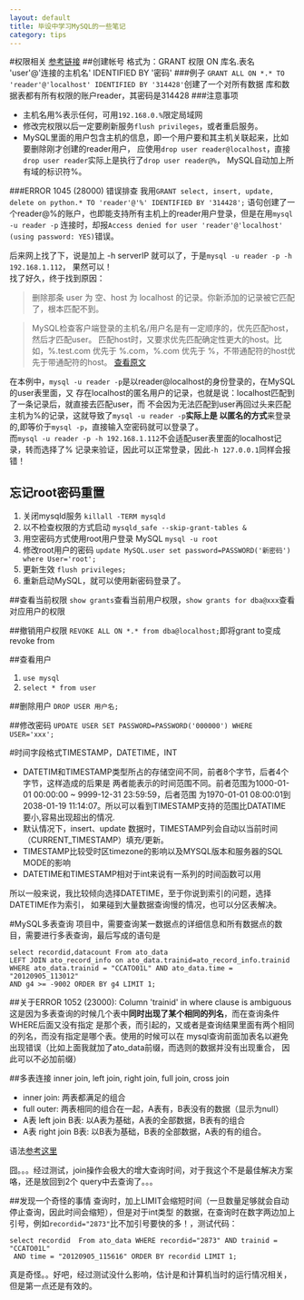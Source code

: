 ```yaml
---
layout: default
title: 毕设中学习MySQL的一些笔记
category: tips
---
```

#权限相关
[参考链接](http://blog.sina.com.cn/s/blog_59eadc100100j09g.html)
##创建帐号
格式为：GRANT 权限 ON 库名.表名 'user'@'连接的主机名' IDENTIFIED BY '密码'
###例子
`GRANT ALL ON *.* TO 'reader'@'localhost' IDENTIFIED BY '314428'`创建了一个对所有数据
库和数据表都有所有权限的账户reader，其密码是314428
###注意事项
+ 主机名用%表示任何，可用`192.168.0.%`限定局域网
+ 修改完权限以后一定要刷新服务`flush privileges`，或者重启服务。
+ MySQL里面的用户包含主机的信息，即一个用户要和其主机关联起来，比如要删除刚才创建的reader用户，
应使用`drop user reader@localhost`，直接`drop user reader`实际上是执行了`drop user reader@%`，
MySQL自动加上所有域的标识符%。


###ERROR 1045 (28000) 错误排查
我用`GRANT select, insert, update, delete on python.* TO 'reader'@'%' IDENTIFIED BY '314428';`
语句创建了一个reader@%的账户，也即能支持所有主机上的reader用户登录，但是在用`mysql -u reader -p`
连接时，却报`Access denied for user 'reader'@'localhost' (using password: YES)`错误。

后来网上找了下，说是加上 -h serverIP 就可以了，于是`mysql -u reader -p -h 192.168.1.112`，
果然可以！  
找了好久，终于找到原因：

>删除那条 user 为 空、host 为 localhost 的记录。你新添加的记录被它匹配了，根本匹配不到。

>MySQL检查客户端登录的主机名\/用户名是有一定顺序的，优先匹配host，然后才匹配user。
匹配host时，又要求优先匹配确定性更大的host。比如，%.test.com 优先于 %.com，%.com 
优先于 %，不带通配符的host优先于带通配符的host。
[查看原文](https://home-laurence.rhcloud.com/blog/2012/10/mysql-error-1045-access-denied-2/)

在本例中，`mysql -u reader -p`是以reader@localhost的身份登录的，在MySQL的user表里面，又
存在localhost的匿名用户的记录，也就是说：localhost匹配到了一条记录后，就直接去匹配user，而
不会因为无法匹配到user再回过头来匹配主机为%的记录，这就导致了`mysql -u reader -p`**实际上是
以匿名的方式**来登录的,即等价于`mysql -p`，直接输入空密码就可以登录了。  
而`mysql -u reader -p -h 192.168.1.112`不会适配user表里面的localhost记录，转而选择了%
记录来验证，因此可以正常登录，因此`-h 127.0.0.1`同样会报错！

## 忘记root密码重置
1. 关闭mysqld服务 `killall -TERM mysqld `
2. 以不检查权限的方式启动 `mysqld_safe --skip-grant-tables &`
3. 用空密码方式使用root用户登录 MySQL `mysql -u root`
4. 修改root用户的密码 `update MySQL.user set password=PASSWORD('新密码') where User='root';`
5. 更新生效 `flush privileges;`
6. 重新启动MySQL，就可以使用新密码登录了。


##查看当前权限
`show grants`查看当前用户权限，`show grants for dba@xxx`查看对应用户的权限

##撤销用户权限
`REVOKE ALL ON *.* from dba@localhost;`即将grant to变成revoke from

##查看用户
1. `use mysql`
2. `select * from user`

##删除用户
`DROP USER 用户名;`

##修改密码
`UPDATE USER SET PASSWORD=PASSWORD('000000') WHERE USER='xxx';`

#时间字段格式TIMESTAMP，DATETIME，INT
+ DATETIM和TIMESTAMP类型所占的存储空间不同，前者8个字节，后者4个字节，这样造成的后果是
两者能表示的时间范围不同。前者范围为1000-01-01 00:00:00 ~ 9999-12-31 23:59:59，后者范围
为1970-01-01 08:00:01到2038-01-19 11:14:07。所以可以看到TIMESTAMP支持的范围比DATATIME
要小,容易出现超出的情况.
+ 默认情况下，insert、update 数据时，TIMESTAMP列会自动以当前时间（CURRENT_TIMESTAMP）填充/更新。
+ TIMESTAMP比较受时区timezone的影响以及MYSQL版本和服务器的SQL MODE的影响
+ DATETIME和TIMESTAMP相对于int来说有一系列的时间函数可以用

所以一般来说，我比较倾向选择DATETIME，至于你说到索引的问题，选择DATETIME作为索引，
如果碰到大量数据查询慢的情况，也可以分区表解决。

#MySQL多表查询
项目中，需要查询某一数据点的详细信息和所有数据点的数目，需要进行多表查询，最后写成的语句是

    select recordid,datacount From ato_data 
    LEFT JOIN ato_record_info on ato_data.trainid=ato_record_info.trainid 
    WHERE ato_data.trainid = "CCATO01L" AND ato_data.time = "20120905_113012" 
    AND g4 >= -9002 ORDER BY g4 LIMIT 1;

##关于ERROR 1052 (23000): Column 'trainid' in where clause is ambiguous
这是因为多表查询的时候几个表中**同时出现了某个相同的列名**，而在查询条件WHERE后面又没有指定
是那个表，而引起的，又或者是查询结果里面有两个相同的列名，而没有指定是哪个表。使用的时候可以在
mysql查询前面加表名以避免出现错误（比如上面我就加了ato_data前缀，而选则的数据并没有出现重合，
因此可以不必加前缀）

##多表连接 inner join, left join, right join, full join, cross join 
+ inner join:  两表都满足的组合
+ full outer:  两表相同的组合在一起，A表有，B表没有的数据（显示为null）
+ A表 left join B表: 以A表为基础，A表的全部数据，B表有的组合
+ A表 right join B表: 以B表为基础，B表的全部数据，A表的有的组合。

语法[参考这里](http://lhx1026.iteye.com/blog/512776)

囧。。。经过测试，join操作会极大的增大查询时间，对于我这个不是最佳解决方案咯，还是放回到2个
query中去查询了。。。

##发现一个奇怪的事情
查询时，加上LIMIT会缩短时间（一旦数量足够就会自动停止查询，因此时间会缩短），但是对于int类型
的数据，在查询时在数字两边加上引号，例如`recordid="2873"`比不加引号要快的多！，测试代码：

    select recordid  From ato_data WHERE recordid="2873" AND trainid = "CCATO01L"
     AND time = "20120905_115616" ORDER BY recordid LIMIT 1;

真是奇怪。。好吧，经过测试没什么影响，估计是和计算机当时的运行情况相关，但是第一点还是有效的。
